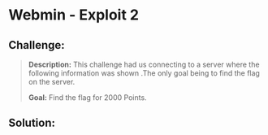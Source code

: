 Webmin - Exploit 2
========================
## Challenge:

> **Description:** This challenge had us connecting to a server where the following information was shown <Link to image here>.The only goal being to find the flag on the server.
>
> **Goal:** Find the flag for 2000 Points.

## Solution:
